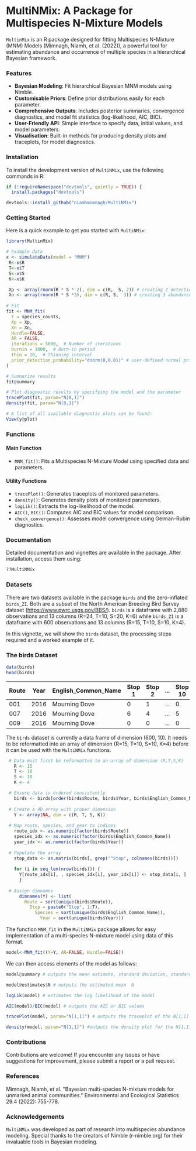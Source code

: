 
# MultiNMix: A Package for Multispecies N-Mixture Models


`MultinMix` is an R package designed for fitting Multispecies N-Mixture (MNM) Models (Mimnagh, Niamh, et al. (2022)), a powerful tool for estimating abundance and occurrence of multiple species in a hierarchical Bayesian framework.

### Features
- **Bayesian Modeling**: Fit hierarchical Bayesian MNM models using Nimble.
- **Customisable Priors**: Define prior distributions easily for each parameter.
- **Comprehensive Outputs**: Includes posterior summaries, convergence diagnostics, and model fit statistics (log-likelihood, AIC, BIC).
- **User-Friendly API**: Simple interface to specify data, initial values, and model parameters.
- **Visualisation**: Built-in methods for producing density plots and traceplots, for model diagnostics.
  

### Installation
To install the development version of `MultiNMix`, use the following commands in R:
```R
if (!requireNamespace("devtools", quietly = TRUE)) {
  install.packages("devtools")

devtools::install_github("niamhmimnagh/MultiNMix")
```

### Getting Started
Here is a quick example to get you started with `MultiNMix`:

```R
library(MultinMix)

# Example data
x <- simulateData(model = "MNM")
 R<-x$R
 T<-x$T
 S<-x$S
 K<-x$K

 Xp <- array(rnorm(R * S * 2), dim = c(R,  S, 2)) # creating 2 detection probability covariates
 Xn <- array(rnorm(R * S *3), dim = c(R, S,  3)) # creating 3 abundance covariates
 
# Fit 
fit <- MNM_fit(
  Y = species_counts,
  Xp = Xp,
  Xn = Xn,
  Hurdle=FALSE,
  AR = FALSE,
  iterations = 5000,  # Number of iterations
  burnin = 1000,  # Burn-in period
  thin = 10,  # Thinning interval
  prior_detection_probability="dnorm(0,0.01)" # user-defined normal prior distribution
)

# Summarize results
fit@summary

# Plot diagnostic results by specifying the model and the parameter
tracePlot(fit, param="N[8,1]")
density(fit, param="N[8,1]")

# A list of all available diagnostic plots can be found:
View(y@plot)
```

### Functions
#### Main Function
- `MNM_fit()`: Fits a Multispecies N-Mixture Model using specified data and parameters.

#### Utility Functions
- `tracePlot()`: Generates traceplots of monitored parameters.
- `density()`: Generates density plots of monitored parameters.
- `logLik()`: Extracts the log-likelihood of the model.
- `AIC()`, `BIC()`: Computes AIC and BIC values for model comparison.
- `check_convergence()`: Assesses model convergence using Gelman-Rubin diagnostics.

### Documentation
Detailed documentation and vignettes are available in the package. After installation, access them using:

```R
??MultiNMix
```

### Datasets
There are two datasets available in the package `birds` and the zero-inflated `birds_ZI`. Both are a subset of the North American Breeding Bird Survey dataset (https://www.pwrc.usgs.gov/BBS/). `birds` is a dataframe with 2,880 observations and 13 columns (R=24, T=10, S=20, K=6) while `birds_ZI` is a dataframe with 600 observations and 13 columns (R=15, T=10, S=10, K=4). 

In this vignette, we will show the `birds` dataset, the processing steps required and a worked example of it.

### The birds Dataset

 ```R
data(birds)
head(birds)
```

|  Route |  Year |  English_Common_Name |Stop 1|Stop 2|...|Stop 10|
| - | - | - | - | - | - |-|
|  001 |  2016 |  Mourning Dove |0|1|...|0|
|  007 |  2016 |  Mourning Dove |6|4|...|5|
|   009|  2016 |  Mourning Dove |0|0|...|0|


The `birds` dataset is currently a data frame of dimension (600, 10). It needs to be reformatted into an array of dimension (R=15, T=10, S=10, K=4) before it can be used with the `MultiNMix` functions.

```R
 # Data must first be reformatted to an array of dimension (R,T,S,K)
   R <- 15
   T <- 10
   S <- 10
   K <- 4

 # Ensure data is ordered consistently
   birds <- birds[order(birds$Route, birds$Year, birds$English_Common_Name), ]
  
 # Create a 4D array with proper dimension
   Y <- array(NA, dim = c(R, T, S, K))
  
 # Map route, species, and year to indices
   route_idx <- as.numeric(factor(birds$Route))
   species_idx <- as.numeric(factor(birds$English_Common_Name))
   year_idx <- as.numeric(factor(birds$Year))
  
 # Populate the array
   stop_data <- as.matrix(birds[, grep("^Stop", colnames(birds))])
  
   for (i in seq_len(nrow(birds))) {
     Y[route_idx[i], , species_idx[i], year_idx[i]] <- stop_data[i, ]
     }
  
 # Assign dimnames
     dimnames(Y) <- list(
       Route = sort(unique(birds$Route)),
         Stop = paste0("Stop", 1:T),
           Species = sort(unique(birds$English_Common_Name)),
             Year = sort(unique(birds$Year)))
```
The function `MNM_fit` in the `MultiNMix` package allows for easy implementation of a multi-species N-mixture model using data of this format. 

```R
model<-MNM_fit((Y=Y, AR=FALSE, Hurdle=FALSE))
```

We can then access elements of the model as follows:

``` R
model@summary # outputs the mean estimate, standard deviation, standard error, 95% credible interval, effective sample size and gelman rubin statistic for each monitored variable

model@estimates$N # outputs the estimated mean  N

logLik(model) # estimates the log likelihood of the model

AIC(model)/BIC(model) # outputs the AIC or BIC values

tracePlot(model, param="N[1,1]") # outputs the traceplot of the N[1,1] parameter

density(model, param="N[1,1]") #outputs the density plot for the N[1,1] parameter

```

### Contributions
Contributions are welcome! If you encounter any issues or have suggestions for improvement, please submit a report or a pull request.

### References
Mimnagh, Niamh, et al. "Bayesian multi-species N-mixture models for unmarked animal communities." Environmental and Ecological Statistics 29.4 (2022): 755-778.



### Acknowledgements
`MultiNMix` was developed as part of research into multispecies abundance modeling. Special thanks to the creators of Nimble (r-nimble.org) for their invaluable tools in Bayesian modeling.

